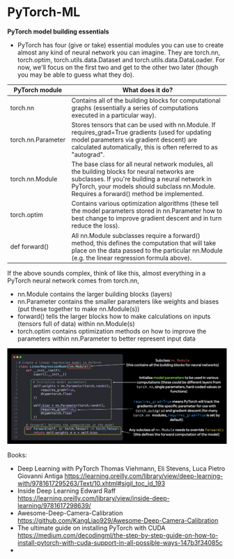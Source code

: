 # PyTorch-ML

**PyTorch model building essentials**
- PyTorch has four (give or take) essential modules you can use to create almost any kind of neural network you can imagine.
They are torch.nn, torch.optim, torch.utils.data.Dataset and torch.utils.data.DataLoader. For now, we'll focus on the first two and get to the other two later (though you may be able to guess what they do).

| PyTorch module | What does it do? |
| ----- | -----|
|  torch.nn | Contains all of the building blocks for computational graphs (essentially a series of computations executed in a particular way).|
| torch.nn.Parameter | Stores tensors that can be used with nn.Module. If requires_grad=True gradients (used for updating model parameters via gradient descent) are calculated automatically, this is often referred to as "autograd".|
| torch.nn.Module | The base class for all neural network modules, all the building blocks for neural networks are subclasses. If you're building a neural network in PyTorch, your models should subclass nn.Module. Requires a forward() method be implemented.|
| torch.optim | Contains various optimization algorithms (these tell the model parameters stored in nn.Parameter how to best change to improve gradient descent and in turn reduce the loss).|
| def forward() | All nn.Module subclasses require a forward() method, this defines the computation that will take place on the data passed to the particular nn.Module (e.g. the linear regression formula above).|

If the above sounds complex, think of like this, almost everything in a PyTorch neural network comes from torch.nn,
- nn.Module contains the larger building blocks (layers)
- nn.Parameter contains the smaller parameters like weights and biases (put these together to make nn.Module(s))
- forward() tells the larger blocks how to make calculations on inputs (tensors full of data) within nn.Module(s)
- torch.optim contains optimization methods on how to improve the parameters within nn.Parameter to better represent input data

![Image](https://github.com/andysingal/PyTorch-ML/blob/main/Images/Screen%20Shot%202023-04-08%20at%206.59.59%20PM.png)

Books:
- Deep Learning with PyTorch Thomas Viehmann, Eli Stevens, Luca Pietro Giovanni Antiga https://learning.oreilly.com/library/view/deep-learning-with/9781617295263/Text/10.xhtml#sigil_toc_id_193
- Inside Deep Learning Edward Raff https://learning.oreilly.com/library/view/inside-deep-learning/9781617298639/
- Awesome-Deep-Camera-Calibration https://github.com/KangLiao929/Awesome-Deep-Camera-Calibration
- The ultimate guide on installing PyTorch with CUDA https://medium.com/decodingml/the-step-by-step-guide-on-how-to-install-pytorch-with-cuda-support-in-all-possible-ways-147b3f34085c
- 
